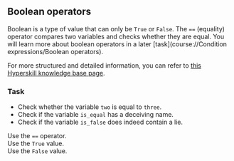 ## Boolean operators

Boolean is a type of value that can only be `True` or `False`. The `==` (equality) operator 
compares two variables and checks whether they are equal. You will learn more about boolean operators in a later [task](course://Condition expressions/Boolean operators). 

For more structured and detailed information, you can refer to [this Hyperskill knowledge base page](https://hyperskill.org/learn/step/6025).

### Task
 - Check whether the variable `two` is equal to `three`.
 - Check if the variable `is_equal` has a deceiving name.
 - Check if the variable `is_false` does indeed contain a lie.


<div class='hint'>Use the <code>==</code> operator.</div>

<div class='hint'>Use the <code>True</code> value.</div>

<div class='hint'>Use the <code>False</code> value.</div>

